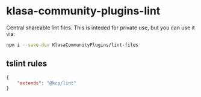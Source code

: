 # klasa-community-plugins-lint

Central shareable lint files. This is inteded for private use, but you can use it via:

```bash
npm i --save-dev KlasaCommunityPlugins/lint-files
```

## tslint rules

```json
{
    "extends": "@kcp/lint"
}
```
